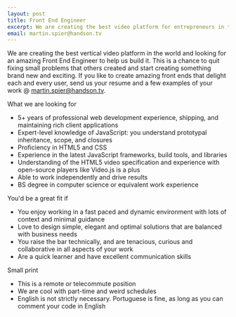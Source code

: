 ```yaml
---
layout: post
title: Front End Engineer
excerpt: We are creating the best video platform for entrepreneurs in the world and looking for an amazing Android Developer to help us build it.
email: martin.spier@handson.tv
---
```


We are creating the best vertical video platform in the world and looking for an amazing Front End Engineer to help us build it. This is a chance to quit fixing small problems that others created and start creating something brand new and exciting. If you like to create amazing front ends that delight each and every user, send us your resume and a few examples of your work @ [martin.spier@handson.tv](mailto:martin.spier@handson.tv).

<p class="about-title">What we are looking for</p>

* 5+ years of professional web development experience, shipping, and maintaining rich client applications
* Expert-level knowledge of JavaScript: you understand prototypal inheritance, scope, and closures
* Proficiency in HTML5 and CSS
* Experience in the latest JavaScript frameworks, build tools, and libraries
* Understanding of the HTML5 video specification and experience with open-source players like Video.js is a plus
* Able to work independently and drive results
* BS degree in computer science or equivalent work experience

<p class="about-title">You'd be a great fit if</p>

* You enjoy working in a fast paced and dynamic environment with lots of context and minimal guidance
* Love to design simple, elegant and optimal solutions that are balanced with business needs
* You raise the bar technically, and are tenacious, curious and collaborative in all aspects of your work
* Are a quick learner and have excellent communication skills

<p class="about-title">Small print</p>

* This is a remote or telecommute position
* We are cool with part-time and weird schedules
* English is not strictly necessary. Portuguese is fine, as long as you can comment your code in English

